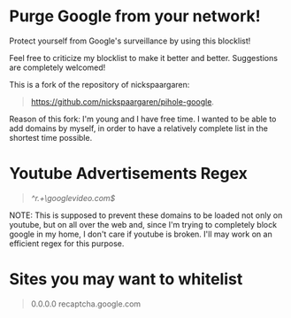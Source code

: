 # Purge Google from your network!

Protect yourself from Google's surveillance by using this blocklist!

Feel free to criticize my blocklist to make it better and better.
Suggestions are completely welcomed!

This is a fork of the repository of nickspaargaren:
>https://github.com/nickspaargaren/pihole-google.

Reason of this fork:  I'm young and I have free time. I wanted to be able to add domains
by myself, in order to have a relatively complete list in the shortest time possible.

# Youtube Advertisements Regex
>_^r.+\googlevideo.com$_

NOTE: This is supposed to prevent these domains to be
loaded not only on youtube, but on all over the web and,
since I'm trying to completely block google in my home,
I don't care if youtube is broken.
I'll may work on an efficient regex for this purpose.

# Sites you may want to whitelist
>0.0.0.0 recaptcha.google.com
